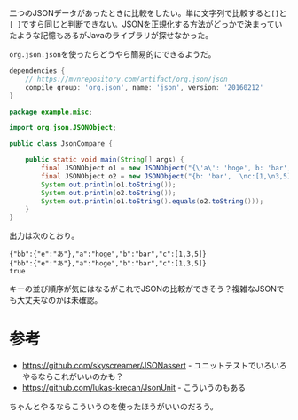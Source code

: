 二つのJSONデータがあったときに比較をしたい。単に文字列で比較すると`[]`と`[ ]`ですら同じと判断できない。JSONを正規化する方法がどっかで決まっていたような記憶もあるがJavaのライブラリが探せなかった。

`org.json.json`を使ったらどうやら簡易的にできるようだ。

```build.gradle
dependencies {
    // https://mvnrepository.com/artifact/org.json/json
    compile group: 'org.json', name: 'json', version: '20160212'
}
```


```JsonCompare.java
package example.misc;

import org.json.JSONObject;

public class JsonCompare {

    public static void main(String[] args) {
        final JSONObject o1 = new JSONObject("{\'a\': 'hoge', b: 'bar', c: [1,3,5], bb: {e: 'あ'}}");
        final JSONObject o2 = new JSONObject("{b: 'bar',  \nc:[1,\n3,5], a: \n'hoge', \"bb\": {e: '\\u3042'}}");
        System.out.println(o1.toString());
        System.out.println(o2.toString());
        System.out.println(o1.toString().equals(o2.toString()));
    }
}
```

出力は次のとおり。

```
{"bb":{"e":"あ"},"a":"hoge","b":"bar","c":[1,3,5]}
{"bb":{"e":"あ"},"a":"hoge","b":"bar","c":[1,3,5]}
true
```
キーの並び順序が気にはなるがこれでJSONの比較ができそう？複雑なJSONでも大丈夫なのかは未確認。

# 参考
* https://github.com/skyscreamer/JSONassert - ユニットテストでいろいろやるならこれがいいのかも？
* https://github.com/lukas-krecan/JsonUnit - こういうのもある

ちゃんとやるならこういうのを使ったほうがいいのだろう。
